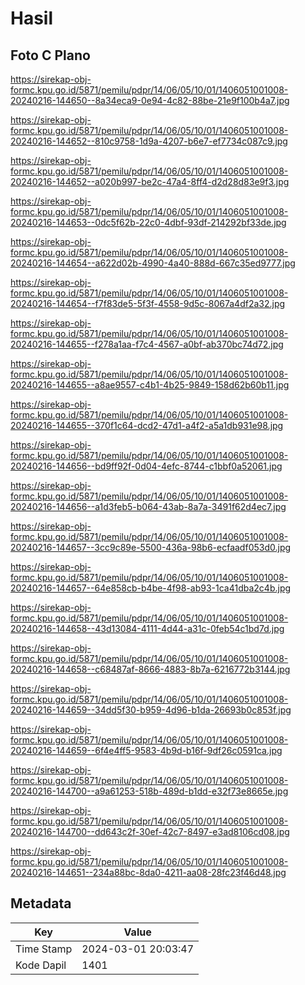 # Hasil

## Foto C Plano

https://sirekap-obj-formc.kpu.go.id/5871/pemilu/pdpr/14/06/05/10/01/1406051001008-20240216-144650--8a34eca9-0e94-4c82-88be-21e9f100b4a7.jpg

https://sirekap-obj-formc.kpu.go.id/5871/pemilu/pdpr/14/06/05/10/01/1406051001008-20240216-144652--810c9758-1d9a-4207-b6e7-ef7734c087c9.jpg

https://sirekap-obj-formc.kpu.go.id/5871/pemilu/pdpr/14/06/05/10/01/1406051001008-20240216-144652--a020b997-be2c-47a4-8ff4-d2d28d83e9f3.jpg

https://sirekap-obj-formc.kpu.go.id/5871/pemilu/pdpr/14/06/05/10/01/1406051001008-20240216-144653--0dc5f62b-22c0-4dbf-93df-214292bf33de.jpg

https://sirekap-obj-formc.kpu.go.id/5871/pemilu/pdpr/14/06/05/10/01/1406051001008-20240216-144654--a622d02b-4990-4a40-888d-667c35ed9777.jpg

https://sirekap-obj-formc.kpu.go.id/5871/pemilu/pdpr/14/06/05/10/01/1406051001008-20240216-144654--f7f83de5-5f3f-4558-9d5c-8067a4df2a32.jpg

https://sirekap-obj-formc.kpu.go.id/5871/pemilu/pdpr/14/06/05/10/01/1406051001008-20240216-144655--f278a1aa-f7c4-4567-a0bf-ab370bc74d72.jpg

https://sirekap-obj-formc.kpu.go.id/5871/pemilu/pdpr/14/06/05/10/01/1406051001008-20240216-144655--a8ae9557-c4b1-4b25-9849-158d62b60b11.jpg

https://sirekap-obj-formc.kpu.go.id/5871/pemilu/pdpr/14/06/05/10/01/1406051001008-20240216-144655--370f1c64-dcd2-47d1-a4f2-a5a1db931e98.jpg

https://sirekap-obj-formc.kpu.go.id/5871/pemilu/pdpr/14/06/05/10/01/1406051001008-20240216-144656--bd9ff92f-0d04-4efc-8744-c1bbf0a52061.jpg

https://sirekap-obj-formc.kpu.go.id/5871/pemilu/pdpr/14/06/05/10/01/1406051001008-20240216-144656--a1d3feb5-b064-43ab-8a7a-3491f62d4ec7.jpg

https://sirekap-obj-formc.kpu.go.id/5871/pemilu/pdpr/14/06/05/10/01/1406051001008-20240216-144657--3cc9c89e-5500-436a-98b6-ecfaadf053d0.jpg

https://sirekap-obj-formc.kpu.go.id/5871/pemilu/pdpr/14/06/05/10/01/1406051001008-20240216-144657--64e858cb-b4be-4f98-ab93-1ca41dba2c4b.jpg

https://sirekap-obj-formc.kpu.go.id/5871/pemilu/pdpr/14/06/05/10/01/1406051001008-20240216-144658--43d13084-4111-4d44-a31c-0feb54c1bd7d.jpg

https://sirekap-obj-formc.kpu.go.id/5871/pemilu/pdpr/14/06/05/10/01/1406051001008-20240216-144658--c68487af-8666-4883-8b7a-6216772b3144.jpg

https://sirekap-obj-formc.kpu.go.id/5871/pemilu/pdpr/14/06/05/10/01/1406051001008-20240216-144659--34dd5f30-b959-4d96-b1da-26693b0c853f.jpg

https://sirekap-obj-formc.kpu.go.id/5871/pemilu/pdpr/14/06/05/10/01/1406051001008-20240216-144659--6f4e4ff5-9583-4b9d-b16f-9df26c0591ca.jpg

https://sirekap-obj-formc.kpu.go.id/5871/pemilu/pdpr/14/06/05/10/01/1406051001008-20240216-144700--a9a61253-518b-489d-b1dd-e32f73e8665e.jpg

https://sirekap-obj-formc.kpu.go.id/5871/pemilu/pdpr/14/06/05/10/01/1406051001008-20240216-144700--dd643c2f-30ef-42c7-8497-e3ad8106cd08.jpg

https://sirekap-obj-formc.kpu.go.id/5871/pemilu/pdpr/14/06/05/10/01/1406051001008-20240216-144651--234a88bc-8da0-4211-aa08-28fc23f46d48.jpg


## Metadata

| Key        | Value               |
| ---------- | ------------------- |
| Time Stamp | 2024-03-01 20:03:47 |
| Kode Dapil | 1401                |



